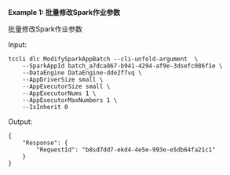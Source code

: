 **Example 1: 批量修改Spark作业参数**

批量修改Spark作业参数

Input: 

```
tccli dlc ModifySparkAppBatch --cli-unfold-argument  \
    --SparkAppId batch_a7dca867-b941-4294-af9e-3dsefc086f1e \
    --DataEngine DataEngine-dde2f7vq \
    --AppDriverSize small \
    --AppExecutorSize small \
    --AppExecutorNums 1 \
    --AppExecutorMaxNumbers 1 \
    --IsInherit 0
```

Output: 
```
{
    "Response": {
        "RequestId": "b8sd7dd7-ekd4-4e5e-993e-e5db64fa21c1"
    }
}
```

